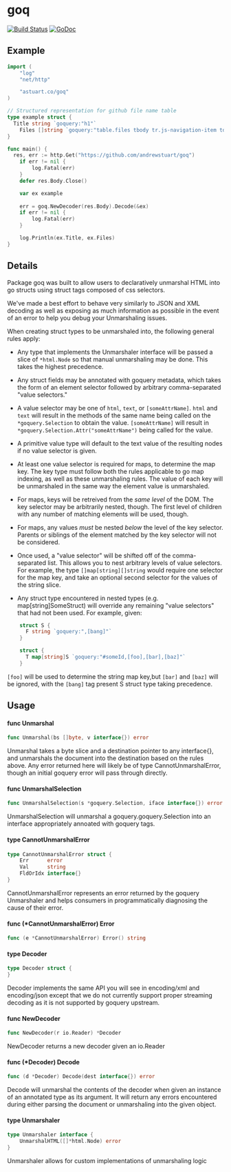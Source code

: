 # goq
[![Build Status](https://travis-ci.org/andrewstuart/goq.svg?branch=master)](https://travis-ci.org/andrewstuart/goq)
[![GoDoc](https://godoc.org/astuart.co/goq?status.svg)](https://godoc.org/astuart.co/goq)

## Example

```go
import (
	"log"
	"net/http"

	"astuart.co/goq"
)

// Structured representation for github file name table
type example struct {
  Title string `goquery:"h1"`
	Files []string `goquery:"table.files tbody tr.js-navigation-item td.content,text"`
}

func main() {
  res, err := http.Get("https://github.com/andrewstuart/goq")
	if err != nil {
		log.Fatal(err)
	}
	defer res.Body.Close()

	var ex example
	
	err = goq.NewDecoder(res.Body).Decode(&ex)
	if err != nil {
		log.Fatal(err)
	}

	log.Println(ex.Title, ex.Files)
}
```

## Details

Package goq was built to allow users to declaratively unmarshal HTML into go
structs using struct tags composed of css selectors.

We've made a best effort to behave very similarly to JSON and XML decoding as
well as exposing as much information as possible in the event of an error to
help you debug your Unmarshaling issues.

When creating struct types to be unmarshaled into, the following general rules
apply:

- Any type that implements the Unmarshaler interface will be passed a slice of
    `*html.Node` so that manual unmarshaling may be done. This takes the highest
    precedence.

- Any struct fields may be annotated with goquery metadata, which takes the form
    of an element selector followed by arbitrary comma-separated "value
    selectors."

- A value selector may be one of `html`, `text`, or `[someAttrName]`. `html` and
    `text` will result in the methods of the same name being called on the
    `*goquery.Selection` to obtain the value. `[someAttrName]` will result in
    `*goquery.Selection.Attr("someAttrName")` being called for the value.

- A primitive value type will default to the text value of the resulting nodes
    if no value selector is given.

- At least one value selector is required for maps, to determine the map key.
    The key type must follow both the rules applicable to go map indexing, as
    well as these unmarshaling rules. The value of each key will be unmarshaled
    in the same way the element value is unmarshaled.

- For maps, keys will be retreived from the *same level* of the DOM. The key
    selector may be arbitrarily nested, though. The first level of children with
    any number of matching elements will be used, though.

- For maps, any values *must* be nested *below* the level of the key selector.
    Parents or siblings of the element matched by the key selector will not be
    considered.

- Once used, a "value selector" will be shifted off of the comma-separated list.
    This allows you to nest arbitrary levels of value selectors. For example,
    the type `[]map[string][]string` would require one selector for the map key,
    and take an optional second selector for the values of the string slice.

- Any struct type encountered in nested types (e.g. map[string]SomeStruct) will
    override any remaining "value selectors" that had not been used. For
    example, given:

```go
    struct S {
      F string `goquery:",[bang]"`
    }

    struct {
      T map[string]S `goquery:"#someId,[foo],[bar],[baz]"`
    }
```

`[foo]` will be used to determine the string map key,but `[bar]` and `[baz]`
will be ignored, with the `[bang]` tag present S struct type taking precedence.

## Usage

#### func  Unmarshal

```go
func Unmarshal(bs []byte, v interface{}) error
```
Unmarshal takes a byte slice and a destination pointer to any interface{}, and
unmarshals the document into the destination based on the rules above. Any error
returned here will likely be of type CannotUnmarshalError, though an initial
goquery error will pass through directly.

#### func  UnmarshalSelection

```go
func UnmarshalSelection(s *goquery.Selection, iface interface{}) error
```
UnmarshalSelection will unmarshal a goquery.goquery.Selection into an interface
appropriately annoated with goquery tags.

#### type CannotUnmarshalError

```go
type CannotUnmarshalError struct {
	Err      error
	Val      string
	FldOrIdx interface{}
}
```

CannotUnmarshalError represents an error returned by the goquery Unmarshaler and
helps consumers in programmatically diagnosing the cause of their error.

#### func (*CannotUnmarshalError) Error

```go
func (e *CannotUnmarshalError) Error() string
```

#### type Decoder

```go
type Decoder struct {
}
```

Decoder implements the same API you will see in encoding/xml and encoding/json
except that we do not currently support proper streaming decoding as it is not
supported by goquery upstream.

#### func  NewDecoder

```go
func NewDecoder(r io.Reader) *Decoder
```
NewDecoder returns a new decoder given an io.Reader

#### func (*Decoder) Decode

```go
func (d *Decoder) Decode(dest interface{}) error
```
Decode will unmarshal the contents of the decoder when given an instance of an
annotated type as its argument. It will return any errors encountered during
either parsing the document or unmarshaling into the given object.

#### type Unmarshaler

```go
type Unmarshaler interface {
	UnmarshalHTML([]*html.Node) error
}
```

Unmarshaler allows for custom implementations of unmarshaling logic
